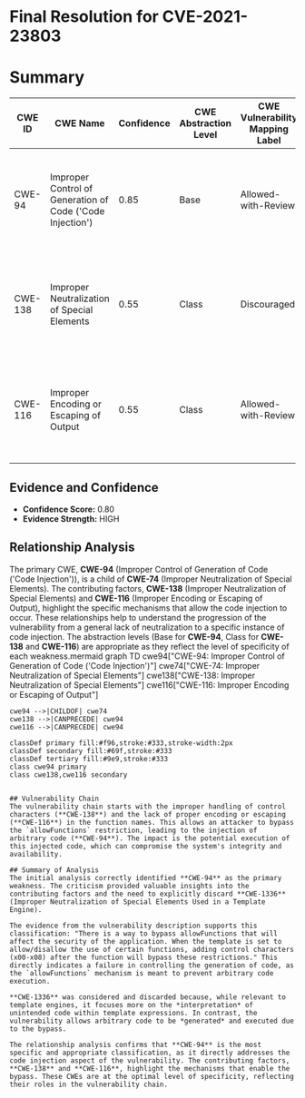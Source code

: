 # Final Resolution for CVE-2021-23803

# Summary
| CWE ID | CWE Name | Confidence | CWE Abstraction Level | CWE Vulnerability Mapping Label | CWE-Vulnerability Mapping Notes |
|---|---|---|---|---|---|
| CWE-94 | Improper Control of Generation of Code ('Code Injection') | 0.85 | Base | Allowed-with-Review | Primary CWE: The vulnerability allows bypassing `allowFunctions` restrictions by adding control characters, leading to potential code injection. |
| CWE-138 | Improper Neutralization of Special Elements | 0.55 | Class | Discouraged | Contributing Factor: The vulnerability involves improper handling of control characters which enables the bypass of function restrictions. |
| CWE-116 | Improper Encoding or Escaping of Output | 0.55 | Class | Allowed-with-Review | Contributing Factor: The vulnerability involves improper escaping/encoding of function names that enables the bypass of function restrictions. |

## Evidence and Confidence

*   **Confidence Score:** 0.80
*   **Evidence Strength:** HIGH

## Relationship Analysis
The primary CWE, **CWE-94** (Improper Control of Generation of Code ('Code Injection')), is a child of **CWE-74** (Improper Neutralization of Special Elements). The contributing factors, **CWE-138** (Improper Neutralization of Special Elements) and **CWE-116** (Improper Encoding or Escaping of Output), highlight the specific mechanisms that allow the code injection to occur. These relationships help to understand the progression of the vulnerability from a general lack of neutralization to a specific instance of code injection. The abstraction levels (Base for **CWE-94**, Class for **CWE-138** and **CWE-116**) are appropriate as they reflect the level of specificity of each weakness.mermaid
graph TD
    cwe94["CWE-94: Improper Control of Generation of Code ('Code Injection')"]
    cwe74["CWE-74: Improper Neutralization of Special Elements"]
    cwe138["CWE-138: Improper Neutralization of Special Elements"]
    cwe116["CWE-116: Improper Encoding or Escaping of Output"]
    
    cwe94 -->|CHILDOF| cwe74
    cwe138 -->|CANPRECEDE| cwe94
    cwe116 -->|CANPRECEDE| cwe94
    
    classDef primary fill:#f96,stroke:#333,stroke-width:2px
    classDef secondary fill:#69f,stroke:#333
    classDef tertiary fill:#9e9,stroke:#333
    class cwe94 primary
    class cwe138,cwe116 secondary
```

## Vulnerability Chain
The vulnerability chain starts with the improper handling of control characters (**CWE-138**) and the lack of proper encoding or escaping (**CWE-116**) in the function names. This allows an attacker to bypass the `allowFunctions` restriction, leading to the injection of arbitrary code (**CWE-94**). The impact is the potential execution of this injected code, which can compromise the system's integrity and availability.

## Summary of Analysis
The initial analysis correctly identified **CWE-94** as the primary weakness. The criticism provided valuable insights into the contributing factors and the need to explicitly discard **CWE-1336** (Improper Neutralization of Special Elements Used in a Template Engine).

The evidence from the vulnerability description supports this classification: "There is a way to bypass allowFunctions that will affect the security of the application. When the template is set to allow/disallow the use of certain functions, adding control characters (x00-x08) after the function will bypass these restrictions." This directly indicates a failure in controlling the generation of code, as the `allowFunctions` mechanism is meant to prevent arbitrary code execution.

**CWE-1336** was considered and discarded because, while relevant to template engines, it focuses more on the *interpretation* of unintended code within template expressions. In contrast, the vulnerability allows arbitrary code to be *generated* and executed due to the bypass.

The relationship analysis confirms that **CWE-94** is the most specific and appropriate classification, as it directly addresses the code injection aspect of the vulnerability. The contributing factors, **CWE-138** and **CWE-116**, highlight the mechanisms that enable the bypass. These CWEs are at the optimal level of specificity, reflecting their roles in the vulnerability chain.
```